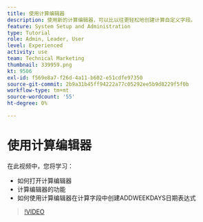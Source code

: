 ```yaml
---
title: 使用计算编辑器
description: 使用新的计算编辑器，可以比以往更轻松地创建计算自定义字段。
feature: System Setup and Administration
type: Tutorial
role: Admin, Leader, User
level: Experienced
activity: use
team: Technical Marketing
thumbnail: 339959.png
kt: 9506
exl-id: f569e8a7-f26d-4a11-b602-e51cdfe97350
source-git-commit: 2b9a31b45ff94222a77c05292ee5b9d8229f5f0b
workflow-type: tm+mt
source-wordcount: '55'
ht-degree: 0%

---
```


# 使用计算编辑器

在此视频中，您将学习：

* 如何打开计算编辑器
* 计算编辑器的功能
* 如何使用计算编辑器在计算字段中创建ADDWEEKDAYS日期表达式

>[!VIDEO](https://video.tv.adobe.com/v/339959/?quality=12)
